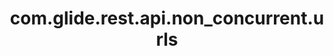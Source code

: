 ---
layout: page
title: com.glide.rest.api.non_concurrent.urls
description: ""
value: "/api/now(/v[0-9]+)?/ui/(impersonate|date_time|navigator|page_timing)(/?$|(/?[_a-z0-9].*$))"
---